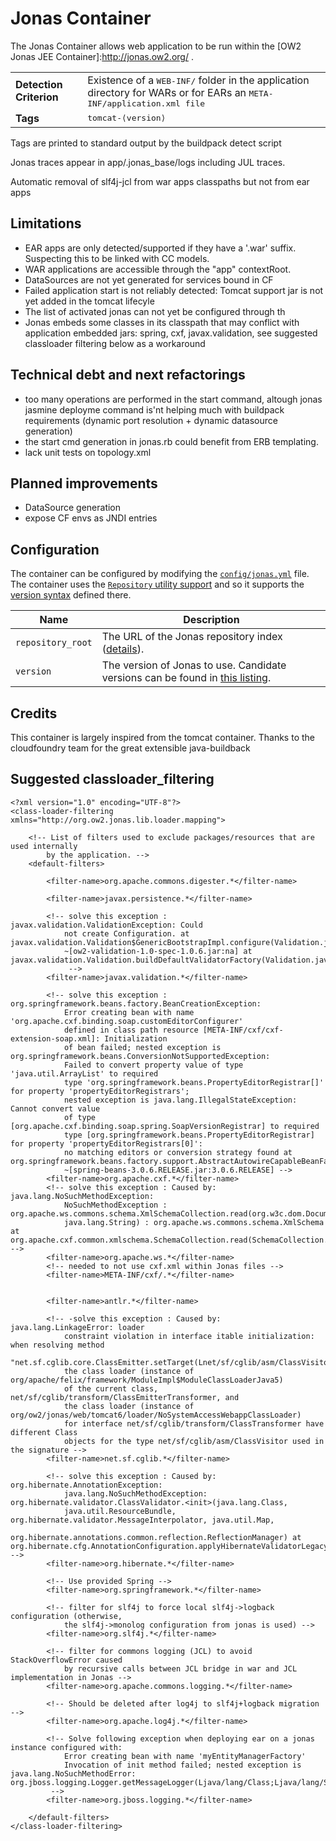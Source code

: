 # Jonas Container
The Jonas Container allows web application to be run within the [OW2 Jonas JEE Container]:http://jonas.ow2.org/ .

 <table>
  <tr>
    <td><strong>Detection Criterion</strong></td><td>Existence of a <tt>WEB-INF/</tt> folder in the application directory for WARs or for EARs an <tt>META-INF/application.xml file</tt>  </td>
  </tr>
  <tr>
    <td><strong>Tags</strong></td><td><tt>tomcat-&lang;version&rang;</tt></td>
  </tr>
</table>
Tags are printed to standard output by the buildpack detect script

Jonas traces appear in app/.jonas_base/logs including JUL traces.

Automatic removal of slf4j-jcl from war apps classpaths but not from ear apps

## Limitations

- EAR apps are only detected/supported if they have a '.war' suffix. Suspecting this to be linked with CC models.
- WAR applications are accessible through the "app" contextRoot.
- DataSources are not yet generated for services bound in CF
- Failed application start is not reliably detected: Tomcat support jar is not yet added in the tomcat lifecyle
- The list of activated jonas can not yet be configured through th
- Jonas embeds some classes in its classpath that may conflict with application embedded jars: spring, cxf, javax.validation, see suggested classloader filtering below as a workaround

## Technical debt and next refactorings

- too many operations are performed in the start command, altough jonas jasmine deployme command is'nt helping much with buildpack requirements (dynamic port resolution + dynamic datasource generation)
- the start cmd generation in jonas.rb could benefit from ERB templating.
- lack unit tests on topology.xml

## Planned improvements

- DataSource generation
- expose CF envs as JNDI entries

## Configuration
The container can be configured by modifying the [`config/jonas.yml`][jonas_yml] file.  The container uses the [`Repository` utility support][util_repositories] and so it supports the [version syntax][version_syntax] defined there.

[jonas_yml]: ../config/jonas.yml
[util_repositories]: util-repositories.md
[version_syntax]: util-repositories.md#version-syntax-and-ordering

| Name | Description
| ---- | -----------
| `repository_root` | The URL of the Jonas repository index ([details][util_repositories]).
| `version` | The version of Jonas to use. Candidate versions can be found in [this listing][jonas_index_yml].

[jonas_index_yml]: http://orange-buildpacks-binaries.s3-website-us-west-1.amazonaws.com/jonas/index.yml


## Credits

This container is largely inspired from the tomcat container. Thanks to the cloudfoundry team for the great extensible
java-buildback

## Suggested classloader_filtering

```
<?xml version="1.0" encoding="UTF-8"?>
<class-loader-filtering xmlns="http://org.ow2.jonas.lib.loader.mapping">

	<!-- List of filters used to exclude packages/resources that are used internally
		by the application. -->
	<default-filters>

		<filter-name>org.apache.commons.digester.*</filter-name>

		<filter-name>javax.persistence.*</filter-name>

		<!-- solve this exception : javax.validation.ValidationException: Could
			not create Configuration. at javax.validation.Validation$GenericBootstrapImpl.configure(Validation.java:198)
			~[ow2-validation-1.0-spec-1.0.6.jar:na] at javax.validation.Validation.buildDefaultValidatorFactory(Validation.java:67)
			 -->
		<filter-name>javax.validation.*</filter-name>

		<!-- solve this exception : org.springframework.beans.factory.BeanCreationException:
			Error creating bean with name 'org.apache.cxf.binding.soap.customEditorConfigurer'
			defined in class path resource [META-INF/cxf/cxf-extension-soap.xml]: Initialization
			of bean failed; nested exception is org.springframework.beans.ConversionNotSupportedException:
			Failed to convert property value of type 'java.util.ArrayList' to required
			type 'org.springframework.beans.PropertyEditorRegistrar[]' for property 'propertyEditorRegistrars';
			nested exception is java.lang.IllegalStateException: Cannot convert value
			of type [org.apache.cxf.binding.soap.spring.SoapVersionRegistrar] to required
			type [org.springframework.beans.PropertyEditorRegistrar] for property 'propertyEditorRegistrars[0]':
			no matching editors or conversion strategy found at org.springframework.beans.factory.support.AbstractAutowireCapableBeanFactory.doCreateBean(AbstractAutowireCapableBeanFactory.java:527)
			~[spring-beans-3.0.6.RELEASE.jar:3.0.6.RELEASE] -->
		<filter-name>org.apache.cxf.*</filter-name>
		<!-- solve this exception : Caused by: java.lang.NoSuchMethodException:
			NoSuchMethodException : org.apache.ws.commons.schema.XmlSchemaCollection.read(org.w3c.dom.Document,
			java.lang.String) : org.apache.ws.commons.schema.XmlSchema at org.apache.cxf.common.xmlschema.SchemaCollection.read(SchemaCollection.java:130) -->
		<filter-name>org.apache.ws.*</filter-name>
		<!-- needed to not use cxf.xml within Jonas files -->
		<filter-name>META-INF/cxf/.*</filter-name>


		<filter-name>antlr.*</filter-name>

		<!-- -solve this exception : Caused by: java.lang.LinkageError: loader
			constraint violation in interface itable initialization: when resolving method
			"net.sf.cglib.core.ClassEmitter.setTarget(Lnet/sf/cglib/asm/ClassVisitor;)V"
			the class loader (instance of org/apache/felix/framework/ModuleImpl$ModuleClassLoaderJava5)
			of the current class, net/sf/cglib/transform/ClassEmitterTransformer, and
			the class loader (instance of org/ow2/jonas/web/tomcat6/loader/NoSystemAccessWebappClassLoader)
			for interface net/sf/cglib/transform/ClassTransformer have different Class
			objects for the type net/sf/cglib/asm/ClassVisitor used in the signature -->
		<filter-name>net.sf.cglib.*</filter-name>

		<!-- solve this exception : Caused by: org.hibernate.AnnotationException:
			java.lang.NoSuchMethodException: org.hibernate.validator.ClassValidator.<init>(java.lang.Class,
			java.util.ResourceBundle, org.hibernate.validator.MessageInterpolator, java.util.Map,
			org.hibernate.annotations.common.reflection.ReflectionManager) at org.hibernate.cfg.AnnotationConfiguration.applyHibernateValidatorLegacyConstraintsOnDDL(AnnotationConfiguration.java:455) -->
		<filter-name>org.hibernate.*</filter-name>

		<!-- Use provided Spring -->
		<filter-name>org.springframework.*</filter-name>

		<!-- filter for slf4j to force local slf4j->logback configuration (otherwise,
			the slf4j->monolog configuration from jonas is used) -->
		<filter-name>org.slf4j.*</filter-name>

		<!-- filter for commons logging (JCL) to avoid StackOverflowError caused
			by recursive calls between JCL bridge in war and JCL implementation in Jonas -->
		<filter-name>org.apache.commons.logging.*</filter-name>

		<!-- Should be deleted after log4j to slf4j+logback migration -->
		<filter-name>org.apache.log4j.*</filter-name>

		<!-- Solve following exception when deploying ear on a jonas instance configured with:
			Error creating bean with name 'myEntityManagerFactory'
			Invocation of init method failed; nested exception is java.lang.NoSuchMethodError: org.jboss.logging.Logger.getMessageLogger(Ljava/lang/Class;Ljava/lang/String;)Ljava/lang/Object;
		 -->
		<filter-name>org.jboss.logging.*</filter-name>

	</default-filters>
</class-loader-filtering>
```
